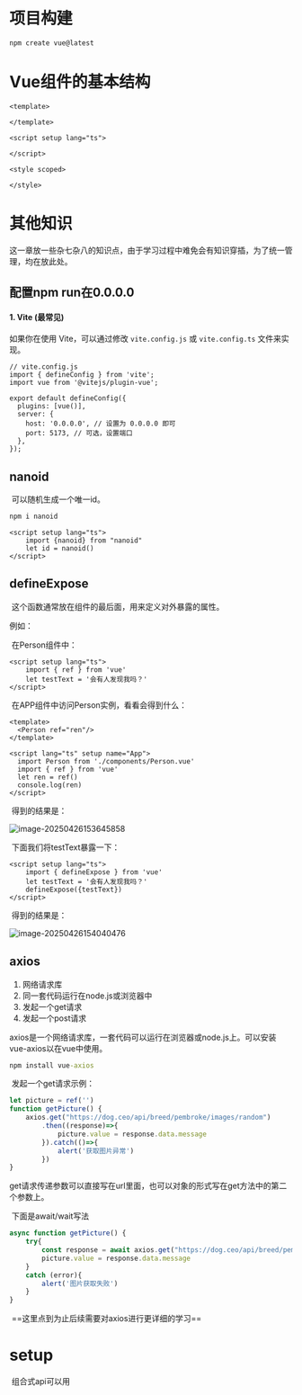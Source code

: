 # 项目构建

```bash
npm create vue@latest
```





# Vue组件的基本结构

```vue
<template>
    
</template>

<script setup lang="ts">
    
</script>

<style scoped>

</style>
```

# 其他知识

​	这一章放一些杂七杂八的知识点，由于学习过程中难免会有知识穿插，为了统一管理，均在放此处。

## 配置npm run在0.0.0.0

#### 1. Vite (最常见)

如果你在使用 Vite，可以通过修改 `vite.config.js` 或 `vite.config.ts` 文件来实现。

```javascrip
// vite.config.js
import { defineConfig } from 'vite';
import vue from '@vitejs/plugin-vue';

export default defineConfig({
  plugins: [vue()],
  server: {
    host: '0.0.0.0', // 设置为 0.0.0.0 即可
    port: 5173, // 可选，设置端口
  },
});
```



## nanoid

​	可以随机生成一个唯一id。

```cmd
npm i nanoid
```

```vue
<script setup lang="ts">
	import {nanoid} from "nanoid"
    let id = nanoid()
</script>
```





## defineExpose

​	这个函数通常放在组件的最后面，用来定义对外暴露的属性。

例如：

​	在Person组件中：
```vue
<script setup lang="ts">
    import { ref } from 'vue'
    let testText = '会有人发现我吗？'
</script>
```

​	在APP组件中访问Person实例，看看会得到什么：

```vue
<template>
  <Person ref="ren"/>
</template>

<script lang="ts" setup name="App">
  import Person from './components/Person.vue'
  import { ref } from 'vue'
  let ren = ref()
  console.log(ren)
</script>
```

​	得到的结果是：

![image-20250426153645858](D:\notes\vue3-pic\image-20250426153645858.png)

​	下面我们将testText暴露一下：

```vue
<script setup lang="ts">
    import { defineExpose } from 'vue'
    let testText = '会有人发现我吗？'
    defineExpose({testText})
</script>
```

​	得到的结果是：

![image-20250426154040476](D:\notes\vue3-pic\image-20250426154040476.png)

## axios

1. 网络请求库
2. 同一套代码运行在node.js或浏览器中
3. 发起一个get请求
4. 发起一个post请求



​	axios是一个网络请求库，一套代码可以运行在浏览器或node.js上。可以安装vue-axios以在vue中使用。

```cmd
npm install vue-axios
```

​	发起一个get请求示例：

```ts
let picture = ref('')
function getPicture() {
    axios.get("https://dog.ceo/api/breed/pembroke/images/random")
        .then((response)=>{
            picture.value = response.data.message
        }).catch(()=>{
            alert('获取图片异常')
        })
}
```

​	get请求传递参数可以直接写在url里面，也可以对象的形式写在get方法中的第二个参数上。

​	下面是await/wait写法

```ts
async function getPicture() {
    try{
        const response = await axios.get("https://dog.ceo/api/breed/pembroke/images/random")
        picture.value = response.data.message
    }
    catch (error){
        alert('图片获取失败')
    }
}
```

​	==这里点到为止后续需要对axios进行更详细的学习==







# setup

​	组合式api可以用<script setup>来避免每次书写setup函数。

​	在<script setup>标签中，无需将定义的数据返回就可以在<template>标签中访问到。

# ref\reactive

​	可以定义响应式基本数据也可以定义响应式对象，但是相比reactive，其定义的响应式对象是浅层的。

​	reactive只可以定义响应式对象，其定义的响应式对象是深层的。

​	reactive有一个弊端就是无法直降将整个对象换成另外一个，即使重新生成一个reactive对象也无法将页面变换。原因是新生成的对象已经不是在页面显示上的那个了，自然不会响应。如果实在需要修改的话可以使用：

```js
Object.assign('oldObject', 'newObject')
```

​	==ref定义的变量在字符串模板里面可以不用.value就可以使用==

## Using ref to get the dom

If you use vue, you may not use document to get the element in html. In another way, you should declare a const variable of ref, and then write the ref variable in the html attribute. Like this:

```vue
<template>
	<div ref='tkytest'>
        
    </div>
</template>

<script>
	import {ref} from "vue"
    const tkytest = ref()
</script>
```

tkytest.value is the dom of the div element.



# toRef\toRefs

​	对于响应式的数据，直接结构会失去响应式。可以使用本节两个函数保持响应式。	

​	解构一个对象中的各个元素，toRef一次只能解构一个，toRefs可以一次性都解构。

​	e.g <template>如下

```vue
<template>
    <h1>name:{{ name }}</h1>
    <h1>age: {{ age }}</h1>
</template>
```

​	对于toRef，使用方式如下：

```vue
<script setup lang="ts">
    import { reactive, toRef} from 'vue';
    let Person = reactive({name: 'san zhang', age: 25})
    let name = toRef(Person, 'name')
    let age = toRef(Person, 'age')
</script>
```

​	对于toRefs，使用方式如下：

```vue
<script setup lang="ts">
    import { reactive, toRefs} from 'vue';
    let Person = reactive({name: 'san zhang', age: 25})
    let {name, age} = toRefs(Person)
</script>
```

# v-model

​	结合输入框，可以让响应式变量与输入框中的内容保持一致。

​	v-model.number可以设定绑定值的类型。

# computed计算属性

​	方法没有缓存，计算属性有缓存。

​	compute传入一个函数

​	compute的返回值是一个"computeRef"，因此访问时需要使用.value

​	compute有两种书写方式，一种只可读，另一种可读可写。

​	template如下：

```vue
<template>
    <input v-model="firstname"> <br>
    <input v-model="lastname"> <br>
    <span>全名计算器: {{ fullname }}</span>
</template>
```

​	只读写法是直接在compute中返回值：

```vue
<script setup lang="ts">
    import { ref, computed} from 'vue';
    
    let firstname = ref('zhang')
    let lastname = ref('san')
    let fullname = computed(() => {
        return firstname.value.slice(0, 1).toUpperCase() + firstname.value.slice(1) + ' ' + lastname.value
    })
</script>
```

​	对于可修改，这里有一个误区。当我们修改firstname的时候，fullname也被修改了，但这并不是直接对fullname修改，所谓可写，是指可以直接对fullname修改。

​	需要写成如下形式，其中get()函数中返回读取时的值, set(value)中写进行修改时的逻辑，其中value是修改值。

​	给界面加一个按钮，按下按钮时，修改fullname为“Tiankaiyuan”：

```vue
<template>
    <input v-model="firstname"> <br>
    <input v-model="lastname"> <br>
    <span>全名计算器: {{ fullname }}</span><br>
    <button @click="changeFullName">修改fullname</button>
</template>
```

​	可修改computed写法如下：

```vue
<script setup lang="ts">
    import { ref, computed} from 'vue';
    
    let firstname = ref('zhang')
    let lastname = ref('san')
    let fullname = computed({
        get() {
            return firstname.value.slice(0, 1).toUpperCase()
                + firstname.value.slice(1) + ' ' + lastname.value
        },
        set(value) {
            let [tempfirst, templast] = value.split(' ')
            firstname.value = tempfirst
            lastname.value = templast
        }
    })

    function changeFullName() {
        fullname.value = "Tian kaiyuan"
    }
</script>
```

# watch

watch的第一个参数是监视的对象，第二个参数是回调函数，第三个参数是配置==对象==

watch 只能监视4种（传入参数），返回值是，

​	watch用来监视响应式数据的变化，第一个参数只能传入四种值

  1. ref

  2. reactive

  3. 函数返回一个值

  4. 一个包含上述内容的数组

     watch的返回值可以作为函数调用，调用后将不再继续监视。

## watch-情况一

eg：

​	当修改后的值大于修改前值的二倍时，alert。

```vue
<template>
    <span>{{ sum }}</span> <br>
    <input v-model="input">
    <button @click="changeSum">修改</button>
</template>

<script setup lang="ts">
    import { ref, watch} from 'vue';
    let sum = ref(1)
    let input
    
    const stopwatch = watch(sum, (newValue, oldValue) => {
        if (newValue > 2 * oldValue) {
            alert("this is a alert")
        }
    })

    function changeSum() {
        if (input) {
            sum.value = parseInt(input)
        }
    }
</script>
```

​	如过相同的方式监视一个对象，那么它监视的是整个对象的地址值，意味着如果修改对象中的某一个属性，并不能触发watch，只有将整个对象改掉，才会触发watch。

## watch-情况二

​	监视一个对象中的某个属性变化，需要在watch的配时参数对象中，另deep为true。

```vue
<script setup>
    const stopwatch = watch(Person,
        (newValue, oldValue) => {console.log(Person, newValue, oldValue)},
        {deep: true})
</script>
```

​	此时需要注意newValue和oldValue中的值相等且均为newValue的值。

*tips：配置对象的immediate属性如果设置为true，watch将会在程序运行初被调用一次*

## watch-情况三

​	监视一个reactive对象时，无论是对象整体变动，还是其中的某个属性变动，都会被监视到。==即默认深度监视，且无法关闭==。

​	需要注意的是整体变动并不是把整个对象换了（reactive是不可以这么操作的），指示用Object.assign将值重新分配了。

## watch-情况四

​	如果只想监视响应式对象中的某个基本属性，不可以直接传入对象.属性的方式，需要传入一个函数，该函数返回想要监视的属性。（这个函数就叫getter函数）。

​	如果只想监视响应式对象中的某个对象属性，能直接监听也可以写成函数，==建议写成函数==。

​	如果传入对象，不能监听整个对象被改变的情况，写成函数则可以避免这个问题。

## watch-情况五

​	如果想监视多个数据上述数据，可以把这些数据写到一个数组里面。

## watchEffect

​	watchEffect所能实现的功能与watch一致，不过watchEffect不需要指定要监视谁，它会根据逻辑自动分析需要监视的变量。

eg：

```vue
<template>
    <h1>水温：{{ temp }}</h1><br>
    <h1>水位：{{ height }}</h1><br>
    <button @click="changeHeight">增加温度</button><br>
    <button @click="changeTemp">增加水位</button>
</template>
```

```vue
<script setup lang="ts">
    import {watchEffect, ref} from 'vue'
    let temp = ref(0)
    let height = ref(0)

    function changeTemp() {
        temp.value += 1
    }
    function changeHeight() {
        height.value += 1
    }

    watchEffect(()=>{
        if (temp.value > 10 && height.value > 10) {
            alert('可以了可以了')
        }
    })
</script>
```



# vue编译为一页所产生问题的解决方案

## 1. 局部样式

​	通常只使用一个<style>标签来书写样式表，此样式表效果会影响到全局

​	改写成局部样式即可<style scoped>

## 2. 使用ref而不是id

​	如果一个标签的id为title，此时另一个组件中也有id为title的标签，那么编译后获取id为title的标签内容时，会得到在单页面最先出现的id为title的标签的值。

​	可以使用ref来解决这个问题：

# defineProps

​	defineProps可以在父组件中给子组件传递参数，defineProps接受一个数组参数，返回值是一个对象。

​	在App组件中向Person传递msg：

```vue
App.vue
<template>
  <Person msg="This is a message"/>
</template>
```

​	在Person组件中接收：

```vue
Person.vue
<script setup lang="ts">
    import { defineProps } from 'vue'
    defineProps(['msg'])
</script>
```

​	这种传递方式，msg被直接暴露在<template>标签中，可以通过双花括号使用：

```vue
Person.vue
<template>
    <div>
        <ul>
            <li>{{ msg }}</li>
        </ul>
    </div>
</template>
```

​	==上述方式传递的是一个字面量，下面传递一个script对象==

​	传递时使用v-bind即可

```vue
App.vue
<template>
  <Person :msg="personlist"/>
</template>
```

```vue
Person.vue
<template>
    <div>
        <ul>
            <li v-for="item in msg">{{ item.name}}-{{ item.age }}</li>
        </ul>
    </div>
</template>
```

​	这种写法不会对传入的参数进行检查，可以使用泛型或类型指示或defineProps的参数指定来实现。

```vue
<script setup lang="ts">
    import { defineProps } from 'vue'
    import {type persons} from '@/types/index'
    defineProps<{list: persons}>()
</script>
```

​	==下面是限制所传参数的必要性==

​	默认情况下是必须要传递的，以紧挨着的上面的代码为例，直接在list的后面添加上‘？’即可实现可传可不传：

```vue
<script setup lang="ts">
    import { defineProps } from 'vue'
    import {type persons} from '@/types/index'
    defineProps<{list?: persons}>()
</script>
```

​	当然，在用户可以不传递参数的情况下，可以设置一个默认值。在vue3中，施加默认值需要使用withDefaults函数。

​	==withDefaults的第二个参数，即默认值对象中，属性的值应写成函数的形式==。

```vue
<script setup lang="ts">
    import { defineProps } from 'vue'
    import {type persons} from '@/types/index'
    withDefaults(defineProps<{list?: persons}>(), {
        list: ()=>[{name: 'tiankaiyuan', age:23}]})
</script>
```

# 生命周期

​	生命周期幼教生命周期函数、生命周期勾子。

| 生命周期 | 执行函数                     |
| -------- | ---------------------------- |
| 创建阶段 | setup                        |
| 挂载阶段 | onBeforeMount, onMounted     |
| 更新阶段 | onBeforeUpdate, onUpdated    |
| 卸载阶段 | onBeforeUnmount, onUnmounted |

​	Vue3的创建过程是“深度优先搜索”的，因此子组件的挂载早于父组件的挂载。

# 自定义hooks

​	为了实现vue3中组件式的数据方法“聚合”，可以将一个“对象”写到一个ts文件中，命名为useXXX（名称不强制）。

​	使用如下方式将其暴露：

```ts
//usePerson.ts
import {ref} from "vue"

export default function() {
    let sum = ref(0)
    function add() {
        sum.value += 1
    }

    return {sum, add}
}
```

​	在需要用到这个对象的地方import该文件，使用函数调用的方式获取数据和方法。

```vue
<script setup lang="ts">
    import usePerson from '@/hooks/usePerson'
    const {sum, add} = usePerson()
</script>

<template>
    <div>
        <h1>{{ sum }}</h1><br>
        <button @click="add">加一</button>
    </div>
</template>
```

# 路由

​	==一般组件放到components文件夹下，路由组件放在pages/views文件夹下==

## 基本页面切换	

​	本节实践一个例子，介绍vue的路由。

​	首先需要安装vue-router，通常在src文件夹下再创建一个router文件夹，在其中创建ts文件作为路由器。

```cmd
npm install vue-router
```

​	这里假设我们有三个页面，分别是MainHtml， Picture， About。这三个页面分别是vue组件，跟前面教程中的Person一样。

​	下面是创建路由器的模板：

​	其中createRouter（）中传入一个配置对象，routes是路由规则，注意其格式。createWebHistory是路由器的工作模式，后面会详解介绍。

```ts
import {createRouter, createWebHistory} from "vue-router"
import MainHtml from "@/components/MainHtml.vue"
import HelloWorld from "@/components/HelloWorld.vue"
import Picture from "@/components/Picture.vue"

const router = createRouter({
    history: createWebHistory(),
    routes: [
        {path: '/', component:MainHtml},
        {path: '/picture', component: Picture},
        {path: '/about', component: HelloWorld}
    ],
})

export default router
```

​	==tips:这里的 export default router相比已经很熟悉了，是为了外部文件能够调用而暴露出去==

​	接下来，需要在main.ts中使用路由器，使用use方法。

```ts
import { createApp } from 'vue'
import App from './App.vue'
import router from "@/router/index"

const app = createApp(App)
app.use(router)
app.mount("#app")
```

​	==特别注意，mout需要放在所有use的后面==

​	对于vue路由，有两个组件要用，分别是<RouterLink>和<RouterView>。其中RouterLink代替<a>，<RouterView>用来展示路由的界面。如果没有RouterView会导致路由的页面没有地方显示。

​	<RouterLink>中有两个常用属性，to是路由路径，active-class是激活时的样式表（一般是高亮或其他指示效果）。

​	如下所示：

```vue
<template>
  <div>
    <h1>路由测试</h1>
    <!-- 导航栏 -->
    <div class="navigation">
      <RouterLink to="/" class="tky">首页</RouterLink>
      <RouterLink to="/picture" class="tky">狗狗图片</RouterLink>
      <RouterLink to="about" class="tky">关于</RouterLink>
    </div>
    <!-- 展示栏 -->
     <div>
        <RouterView />
     </div>
  </div>
</template>
```

## 路由器工作模式

​	history模式用createWebHistory()，URL中不带#，与传统一致，不过需要额外的后端配置。

​	hash模式用createWebHashHistory，URL中携带#，无需后端配置，不过在SEO优化方面较差。（俺也不知道SEO是啥）

## 命名路由

​	在<RouterLink>标签中的to属性除了直接填写路由字符串外，也可以写成对象形式。在路由器中的路由对象中可以添加一个name属性，为该路由命名，配合to属性的对象，可以直接实现名称路由。

```ts
const router = createRouter({
    history: createWebHistory(),
    routes: [
        {path: '/', component:MainHtml},
        {name: 'dogs', path: '/picture', component: Picture},
        {path: '/about', component: HelloWorld}
    ],
})
```

​	可以看第二条路由加了name属性，相应的，在页面中可以使用name来路由。

```ts
<div class="navigation">
  <RouterLink to="/" class="tky">首页</RouterLink>
  <RouterLink :to="{name: 'dogs'}" class="tky">狗狗图片</RouterLink>
  <RouterLink to="about" class="tky">关于</RouterLink>
</div>
```



## 路由嵌套

​	在一个路由对象中新增一个children属性，其值是一个路由对象数组，作为子路由对象，path属性是不需要加'/'的。

```ts
const router = createRouter({
    history: createWebHistory(),
    routes: [
        {
            path: '/', component:MainHtml
        },
        {name: 'dogs', path: '/picture', component: Picture},
        {
            path: '/about', component: HelloWorld,
            children:[
                {
                    path: 'tky',
                    component: tkyView
                }
            ]
        }
    ],
})
```

## 路由传参

​	可以使用URL字符拼接的方式直接传参，使用v-bind时，需要使用模板字符串+${}的形式嵌入表达式。

```vue
<RouterLink :to="`/about/tky?message=${msg}`">tky</RouterLink>
```

​	在接收参数时，从"vue-router"中导入useRoute，通过其query属性获得参数。

```vue
<script>
	 let query = toRef(useRoute().query)
</script>
```

​	上文说到<RouterLink>的to属性可以传入对象，在对象中的query属性填入要穿的参数也是可以实现上述功能的。

```vue
<template>
<RouterLink :to="{
        path: '/about/tky',
        query: {
            msg: 'what are you doing now?'
        }
    }">tky</RouterLink>
</template>
```

​	还可以使用params传参使用该方法时，to属性中使用url字符串拼接或者使用对象。在使用对象传参时，不可用path属性，只能用name。

​	使用该方法需要在路由器中为参数占位，如下path所示：

```ts
{name: 'dogs', path: '/picture/:id/:msg', component: Picture}
```

​	使用props参数可以简化params参数的传递。在路由器中设置props属性为true。

## 路由的props配置

​	在使用query传递参数时，可以使用props配置结合defineProps简化获取参数的流程。

​	首先在路由器中配置一个props函数，函数第一个参数是路由，该函数returnprops：
```ts
{
    path: 'tky',
    component: tkyView,
    props(route){
        return route.query
    }
}
```

​	在对应的界面直接使用defineProps获取参数即可。==不要忘了import==

```vue
<script setup lang="ts">
    import {defineProps} from "vue"
    defineProps(["msg"])
</script>
```

​	prop除了写成函数形式也可以写成对象形式，但是对象形式下没有传入参数，以为着只能写成“死”数据，并不实用。

​	对于组件的props，可以在标签上直接传入参数非常方便，但对于页面来说，代码中并没有其标签的书写，因此只能够在路由器中（index.ts）配置props。

## 路由的replace属性

​	默认情况下是push模式，可以在<RouterLink>标签中加入replace改成replace模式，即<RouterLink replace>。

​	如何从浏览器界面判断当前是push模式还是replace模式？可以注意网页左上角的返回按钮，如果点开新的页面可以返回到上一个页面，则当前为push模式，否则为replace模式。

​	==tips：push会留下“历史记录”，replace不会==

## 路由的编程式导航

$$
useRouter\\
.push方法\\
to属性可以写什么push就可以写什么\\
条件跳转\\
$$



​	上文提到的跳转方式是使用<RouterLink>标签，这种方法是没有办法在<script>中使用的。在程序中使用useRouter即可实现程序中跳转。

```vue
<script>
    import {useRouter} from 'vue-router'
</script>
```

​	可以使用push方法或者replace方法，其传入内容与to标签一致。

​	这里实践一个返回按钮：

```vue
<template>
	<button @click="backPage">返回</button>
</template>
<script setup lang="ts">
    import {useRouter} from 'vue-router'
    let router = useRouter()
    function backPage() {
        router.push({
            path: '/'
        })
    }
</script>
```

## 路由的重定向

​	将component属性替换为redirect属性即可实现重定向。

​	这里我们将'/'重定向到'/picture'：

```vue
<script setup lang="ts">
	const router = createRouter({
        history: createWebHistory(),
        routes: [{ path: '/',redirect: '/picture' }]})
</script>
```

# pinia

​	集中式状态管理组件。应当将需要共享的数据交由集中式状态管理组件管理。

​	对于需要共享的数据的理解，可以思考这样一个需求，通过登录验证系统获取了用户的头像，昵称，id信息等，当用户点进主页时需要展示其头像账号信息。该需求可以将此类数据放在pinia中，在别的界面通过pinia获取。

## 安装pinia

```cmd
npm i pinia
```

​	在main.js中使用pinia

```ts
import {createPinia} from "pinia"
const pinia = createPinia()
app.use(pinia)
```



## pinia的存取

​	规范化一些，在src文件夹下创建一个store文件夹用来存储pinia数据。

​	新建一个ts文件用来创建一个piniastore,这个文件夹中创建一个count.ts（这里教程视频里是小写，也许pinia就是用小写来命名吧）内容如下：

```ts
import {defineStore} from "pinia"
export const useCountStore = defineStore('count', {
    state() {
        return {
            sum: 0
        }
    }
})
```

​	defineStore的第一个参数是名称，第二个参数是一个配置对象，配置对象中的state()函数用来返回store中的值。

​	使用时，在组件中import这个useCountStore即可，该函数返回的是一个reactive对象。

```vue
<script>
	import {useCountStore} from "@/store/count"
    const countStore = useCountStore()
    console.log(countStore.sum)
</script>
```

## 修改pinia数据的其他方式

$$
action修改方式,里面放置的是一个一个动作方法\\
action方式相当于给pinia store对象实现一些方法，外部通过调用这些方法来实现逻辑操作\\
在action里可以this.方法获取值，也可以用\$state.获取值\\
面相对象的意义就在与让数据有逻辑（限制最大值，一个简单的例子）\\
$$

​	在useCountStore中我们多添加几个数据，然后一次性修改一下：

```ts
export const useCountStore = defineStore('count', {
    state() {
        return {
            sum: 0,
            name: "tiankaiyuan",
            job: "software engineer"
        }
    }
})
```

```vue
<script>
	countStore.$patch({
            sum: 666,
            name: 'nottky',
            job: 'reader'
        })
</script>
```

​	如果采用上一节一个一个修改的方式，系统一共会对pinia对象执行三次修改，这种方法一次到位。

​	还可以在pinia配置对象中添加一个actions属性，该属性实现操作该对象的一些方法。在actions中可以使用this获取数据，也可以方法$state方法获取数据对象。

```ts
export const useCountStore = defineStore('count', {
    actions:{
        add(value: number){
            this.sum += value
        }
    },
    state() {
        return {
            sum: 0,
            name: "tiankaiyuan",
            job: "software engineer"
        }
    }
})
```

同样可以用$state（多此一举）：

```ts
export const useCountStore = defineStore('count', {
    actions:{
        add(value: number){
            this.$state.sum += value
        }
    },
    state() {
        return {
            sum: 0,
            name: "tiankaiyuan",
            job: "software engineer"
        }
    }
})
```

​	使用的时候直接像调用对象的方法一样即可：

```vue
<script>
	function add() {
        countStore.add(n.value)
    }
</script>
```

## storeToRef

​	如果直接使用toRefs性能太差，不推荐，建议使用storeToRefs，该函数只关注store中的数据，不会对方法进行包裹。

​	该函数需要从pinia中import。

## getters

​	“如果你对目前的数据不满意，那么可以用getter来加工”（待深入理解），类似于一个计算属性。

​	假设有如下数据：

```ts
state() {
        return {
            sum: 0,
            name: "tiankaiyuan",
            job: "software engineer"
        }
}
```

​	希望有一个属性是name-job形式，就可以将该属性卸载getter里面。

```ts
export const useCountStore = defineStore('count', {
    state() {
        return {
            sum: 0,
            name: "tiankaiyuan",
            job: "software engineer"
        }
    },
    getters:{
        tkytest:state=>state.name + '-'  + state.job
    }
})
```

​	在组件中就可以直接访问tkytest属性。==记住需要传入state函数就可以了==

## $subcribe

​	pinia中的watch。

​	接受两个参数，第一个参数我们不关注他，主要是第二个参数，第二个参数是修改后的值。

## store组合式写法

​	简单来说就是数据函数直接定义好之后return出去。这里不需要再管什么actions和getter，直接定义相关方法就可以return回去，对于getter，直接用computed属性替换即可。

```ts
export const useCountStore = defineStore('count', ()=>{
    let sum = ref(0)
    let name = ref("tiankaiyuan")
    let job = ref("software engineer")
    let tkytest = computed(()=>{
        return name.value + '-' + job.value
    })

    function add(value: number) {
        sum.value += value
    }
    return {sum, name, job, tkytest, add}
})
```

​	推荐使用组合式方法。（vue3拥抱组合式和ts）。

# 组件通信

## props

​	父穿子：	

​	详见之前的笔记。

​	子传父：

​	父需要先给子传一个函数，子直接调用这个函数，数据来源于子，函数施加的影响在父身上。

​	父这边如下所示：

```vue
<template>
	<h1>{{ tky }}</h1>
	<Child :car="car" :tkytest="getTky"/>
</template>

<script setup lang='ts'>
	import Child from './Child.vue'
	import {ref} from 'vue'
	// 数据
	let tky = ref('')
	// 方法
	function getTky(value: string) {
		tky.value = value
	}
</script>
```

​	注意在父这里，函数的名称叫getTky，传给子的时候名字改为了tkytest：

```vue
<template>
	<button @click="tkytest(msg)">你是不是神经病</button>
</template>

<script setup lang="ts" name="Child">
	import {ref} from 'vue'
	// 数据
	let msg = ref('你咋知道')
	// 声明接收props
	defineProps(['tkytest'])
</script>
```

​	有点像儿子在教老子怎么说话哈哈哈哈。

## 自定义事件

​	在父这一端可以自定义一个时间，并且给该时间分配一个处理函数。把这个时间传递给子，子通过defineEmits来获取父传递过来的各个事件名称，并且可以用defineEmits返回的对象来触发事件（假设返回的对象名称为emit）。触发事件之间传递的参数可以直接写在emit的第二第三等等参数位置。

​	父的代码如下：

```vue
<template>
  <div class="father">
	<h1>{{ msg }}</h1>
    <Child @tky="tkyEvent"/>
  </div>
</template>

<script setup lang="ts" name="Father">
  import Child from './Child.vue'
	import { ref } from "vue";
	let msg = ref('')
	function tkyEvent(value:string) {
		msg.value = value
	}
</script>
```

​	子的代码如下：

```vue
<template>
  <div class="child">
	<button @click="tkyButton">你是我爸爸吗</button>
  </div>
</template>

<script setup lang="ts" name="Child">
	const emit = defineEmits(["tky"])
	function tkyButton() {
		emit("tky", '你咋知道')
	}
</script>
```

​	==文档中建议事件的命名方式为case命名法==

## mitt

$$
emitter.all\\
emitter.emit\\
emitter.off\\
emitter.on\\
任意组件通信\\
$$



​	mitt是一个插件，可以实现任意组件之间的通信（很小的一个插件）。

```cmd
npm install mitt
```

​	按照推荐的格式，在项目文件夹下创建一个utils文件夹，在里面创建emitter.ts。该文件中引入这个插件：

```ts
// 引入mitt
import mitt from 'mitt'

// 调用mitt得到emitter，emitter能：绑定事件、触发事件
const emitter = mitt()

// 暴露emitter
export default emitter
```

​	emitter一共有四个方法，all, emit, on, off，其中all是获取所有定义的事件，emit触发事件，on绑定新事件，off解绑事件。	

​	下面我们来实现一个两个子对话的页面：

​	child1代码如下：

```vue
<template>
  <div class="child1">
    <h1>{{ text }}</h1>
	<input v-model="msg">
	<button @click="emitter.emit('child2Get', msg)">Send</button>
  </div>
</template>

<script setup lang="ts" name="Child1">
	import {ref, onUnmounted} from 'vue'
	import emitter from '@/utils/emitter';
	let text = ref('')
	let msg = ref('')
	
	emitter.on("child1Get",(yourMsg: any) => {
		text.value = yourMsg
	})

	onUnmounted(() => {
		emitter.off("child1Get") //组件卸载的时候要解绑
	})

</script>
```

​	child2代码如下：

```vue
<template>
  <div class="child2">
    <h1>{{ text }}</h1>
	<input v-model="msg">
	<button @click="emitter.emit('child1Get', msg)">Send</button>
  </div>
</template>

<script setup lang="ts" name="Child2">
	import {ref,onUnmounted} from 'vue'
	import emitter from '@/utils/emitter'
	let text = ref('')
	let msg = ref('')
	
	emitter.on("child2Get",(yourMsg: any) => {
		text.value = yourMsg
	})

	onUnmounted(() => {
		emitter.off("child2Get")
	})
</script>
```

## v-model

​	在组件之间实现数据的动态绑定。

​	对于父组件比较容易，直接使用v-model然后把数据传过去就可以了，但是子组件处理的事情比较多一些。

​	首先需要使用defineProps获取父组件传过来的参数，将其显示到子组件页面上。我们先实现这一功能：

父组件如下：

```vue
<template>
	<h1>
        {{ tkydata}}
    </h1>

	<ChildComponent v-model:tkydata="tkydata"/> //这里我们把tkydata传递给子组件
</template>

<script setup lang='ts'>
	import {ref} from "vue"
    let tkydata = ref("让我自己先来写一个数据")
</script>
```

子组件如下：

```vue
<template>
	<input type="text" :value="tkydata">
</template>

<script>
	defineProps(["tkydata"])
</script>
```

​	Now, we can see the message from the father is displayed on the child component. But the data doesn't update if we change the data from the input component.

​	To handle this problem, we need use the event to trigger data updating.

We should add this code in child component:

```vue
<template>
	<input type="text" 
           :value="tkydata" 
           @input=emit("update:tkydata", (<HTMLInputElement>$event.target).value)>
</template>

<script>
	defineProps(["tkydata"])
    const emit = defineEmits(["update:tkydata"])
</script>
```

​	Read at here, you must find it is actuall use event system to achieve binding the data between the father and the child.

​	==$event has two situation==

1. if you use $event in original html mark, \$event means the html element, so you should use .target to get its object.
1.  if you use $event in mark defined by yourself, \$event is the data given by another components.

## attrs

​	This tool is used to transit data from father to grandchild, and child is a bridge.

​	When father transit its data to his child by props, but the child doesn't use "defineProps", where are these data to go?

​	The answer is in \$attrs.

​	Now assume that father give his child varibles of 'a, b, c, d' and the child get 'a';

father:

```vue
<template>
	<child v-bind={'a':a, 'b':b, 'c':c, 'd':d}/>
</template>

<script setup lang="ts">
	import {ref} from "vue"
    let a = ref(1)
    let b = ref(2)
    let c = ref(3)
    let d = ref(4)
</script>
```

child:

```vue
<script setup lang="ts">
	defineProps(["a"])
</script>
```

​	At this situation, if you open the browser development tools, you will see 'props' has 'a', and '$attrs' has 'b, c, d'.

​	==More $attrs details need to learn/==

​	what will happen if the child use props to transit \$attrs to its child, also father's grandchild?

like this:

```vue
<template>
	<grandchild v-bind="$attrs"/>
</template>
<script setup lang="ts">
	defineProps(["a"])
</script>
```

​	The grandchild can use "b, c, d" in the same way his father used.

```vue
<template>
	<h1>
        {{b}}
    </h1>
</template>

<script setup lang="ts">
	defineProps(["b", "c", "d"])
</script>
```

## $refs and \$parent

​	\$refs is used to transit data from father to child and $parent reversed.

​	Beforing use $refs, we can use ref in father to get its children's component for data seperately.

Father :

```vue
<template>
	<div class="father">
		<h1>My first child have a {{ childtoy }}</h1>
		<h1>My second child have a {{ childtoy2 }}</h1>
		<Child1 ref="c1" />
		<Child2 ref="c2" />
		<button @click="buttonFunction">Button</button>
	</div>
</template>

<script setup lang="ts" name="Father">
	import Child1 from './Child1.vue'
	import Child2 from './Child2.vue'
	import { ref } from "vue";

	let c1 = ref()
	let c2 = ref()
	let childtoy = ref()
	let childtoy2 = ref()

	function buttonFunction() {
		childtoy.value = c1.value['toy']
        //c1.value['toy'] = 'xxx' //that's ok, remember you shouldn't use .value
		childtoy2.value = c2.value['toy']
	}
</script>
```

​	Children should expose its data by using defineExpose;

Child1 as example:

```vue
<script setup lang="ts" name="Child1">
	import { ref } from "vue";
	// 数据
	let toy = ref('Paperpass')
	defineExpose({toy})
</script>
```

​	Ok, that's seems all right, but if father has handreds of children? Now we have a demand which is give all the children a new toy "basketball", if we achieve it as the same way upper displayed, that's too much tasks.

​	We can use \$refs in html marks as a parameter, and in functions using it.

Just like this:

```vue
<script>
	function buttonFunction(value: any) {
		for (let item in value) {
			value[item].toy += ' ' + 'basketball'
		}
	}
</script>
```

​	==Emphasize it: You should  use .value to get real value when it is a lonely ref.You shouldn't use any attribute when a ref in reactives.==

## _provide-inject

```vue 
without mid person to transit data from grandfather and grandson.

import {provide} from "vue", using it to provide data to his descendant.
import {inject} from "vue", using it to get data from father by provide.	

The default data of inject.

Provide the ability of object transit.
```

​	provide and inject allows grandfather and grandson exchange data without father, also intermediary.

```vue
<script>
import {provide} from "vue", using it to provide data to his descendant.
import {inject} from "vue", using it to get data from father by provide.
</script>
```

​	Assuming grandfather has 100 yuan, he transit it to his grandson, and his grandson take off 10 yuan.

grandfather like this:

```vue
<template>
  <div class="father">
    <h1>I have {{ coins }}</h1>
    <Child />
  </div>
</template>
<script setup lang="ts" name="Father">
    import Child from "./Child.vue";
    import {ref, provide} from "vue"
    let coins = ref(100)
    provide("coins", {value: coins, takeOff: () => {
      coins.value -= 10
    }})
</script>
```

grandson like this:

```vue
<template>
  <div class="grand-child">
    <h3>我是子组件, my grandfather has {{ coins.value }}</h3>
    <button @click="coins.takeOff">take off the 10 yuan</button>
  </div>
</template>

<script setup lang="ts" name="GrandChild"> 
  import GrandChild from './GrandChild.vue'
  import {inject} from "vue"

  let coins = inject('coins', {value: 0, takeOff: () => {}})

</script>
```

​	You can set default value at the second parameter of inject.

## slot-default

​	Assuming such a situation, we have one father component and a child model.In father component, we need set three child component, every component has different content.

​	Intuitively, we set three component by <child /> one by one and give them different content. Then using v-if, v-else-if to handle different situation in child.That's ok, but to complicated.

​	Actually, we can write child component as <> </>,between them writing the content we want child display.

Firstly, we prepare a child model:

```vue
<template>
    <div>
        <h1>{{ title }}</h1>
        <br>
        <slot></slot>
    </div>
</template>

<script setup lang="ts" name="Child">
    defineProps(["title"])
</script>
```

Father can give his child title by props and writing html view between <></>,like this:

```vue
<template>
    <div class="diswindow">
        <Child title="Game">
            <spawn>{{ gameName }}</spawn>
        </Child>
        <Child title="list">
            <ul>
                <ui v-for="item in infoList">
                    {{ item }}
                </ui>
            </ul>
        </Child>
    </div>
</template>

<script setup lang="ts" name="tkymain">
    import Child from "./Child.vue"
    import {ref, reactive} from "vue"

    let gameName = ref("MineCraft")
    let infoList = reactive(["tky got 100 grade", "tky is the most famouse swer"])
</script>
```



## slot-named

​	Sometimes, we have one more area needed to put content from father in children component, Or we want set our data in fixed area but writing none structures.At this situation, we can use named slot.

​	Just like other component, you can add an attribute in the matk, name.

```vue
<slot name="slot1"></slot>
```

```vue
<template>
    <div>
        <slot name="title"></slot>
        <br>
        <slot name="content"></slot>
    </div>
    
</template>

<script setup lang="ts" name="Child">
    defineProps(["title"])
</script>
```

​	In father, slot names are only permitted in <template> and vue component, consequently, we can use a <template> to wrap the comtent you want to display in child.

```vue
<template>
    <div class="diswindow">
        <Child>
            <template v-slot:title>
                Game
            </template>
            <template #content>
                {{ gameName }}
            </template>
        </Child>
        <Child>
            <template #title>
                List
            </template>
            <template #content>
                <ul>
                <ui v-for="item in infoList">
                    {{ item }}
                </ui>
            </ul>
            </template>
        </Child>
    </div>
</template>

<script setup lang="ts" name="tkymain">
    import Child from "./Child.vue"
    import {ref, reactive} from "vue"

    let gameName = ref("MineCraft")
    let infoList = reactive(["tky got 100 grade", "tky is the most famouse swer"])
</script>
```

​	There are two ways in <template> to assign what to display. v-slot:<slotname> and #<slotname>.

​	If you don't write a name to a slot, it also have a name.That means, if you only set one slot in child and named it. The slot can't be set in the correct area if you don't write a name in father's area.

## slot-domained

```/
	the situation of father use the data from son
	upper doc is ':', this doc is =
	assign name is as same as upper, combine the two ways, you can combine the two feature.
```

​	In last section, father just transit data to his son, doesn't process it. But how? The data is belonged to his son, not seen to his father.

​	At this situation, we should use slot-domained to pass data to his father.

​	==tips: last section, assign the name of slot is using ':', this section, using'='to get data. you can also combine the two form==

father:

```vue
<template>
    <div class="diswindow">
        <Child>
            <template v-slot:title>
                <span>This is a List</span>
            </template>
            <template v-slot:content="datas">
                <ol>
                    <li v-for="item in datas.data">{{ item }}</li>
                </ol>
            </template>
        </Child>
        <Child>
            <template v-slot:title>
                <span>This is another List</span>
            </template>
            <template v-slot:content="datas"> // this name is can be freely.
                <ul>
                    <li v-for="item in datas.data">{{ item }}</li>
                </ul>
            </template>
        </Child>
    </div>
</template>

<script setup lang="ts" name="tkymain">
    import Child from "./Child.vue"
    import {ref, reactive} from "vue"

    let gameName = ref("MineCraft")
    let infoList = reactive(["tky got 100 grade", "tky is the most famouse swer"])
</script>
```

son:

```vue
<template>
    <div>
        <slot name="title"></slot>
        <br>
        <slot name="content" :data="list"></slot>
    </div>
</template>

<script setup lang="ts" name="Child">
    import {ref, reactive} from "vue"
    defineProps(["title"])
    let list = reactive([
        'tky is good',
        'tkt is an excellent swe',
        'tky need a gentle and quiet and provide him active and supportive mood.'
    ])
</script>
```

# others api

​	In this section, we just introduce  some main other api.

## shallowRef and shallowReactive

​	shallowRef and shallow Reactive can just handle the first layer response data, that means .value are permiited to response but .value.xxx aren't permitted.

## readonly and shallowReadonly

​	You can use readonly to create a read-only variable based on a ref or reactive data.

​	If you use shallowReadonly, you will get a shallow read only variable.That's mean you can't change it in the first laryer but can in deeper layers.

## toRaw and markRow

​	toRaw allow you change a response data to a common data. It is not advice recive the return data of toRaw.

```ts
	let tky = toRaw(ref(123))
```

​	This usage is not adviced.

​	markRow will make the variable common data permanently.

## customRef

​	customRef permit you define your own reponse data.For example, you can define a response data that changed six seconds after you change it.

​	Main content: customRef need give it a function which receive two parameters.track, and trigger.In addition, you should complete get() and set()function.

​	It is advice to define your customRef in hooks.

The following is the hook:

```ts
import {customRef} from "vue"

export default function(initValue: string) {
    let rowData = initValue
    let timmer:number

    let resData = customRef((track, trigger) => {
        return {
            get() {
                track()
                return rowData
            },
            set(value) {
                clearTimeout(timmer)
                timmer = setTimeout(() => {
                    rowData = value
                    trigger()
                }, 2000);
            }
        }
    })
    return resData
}
```

​	track() is telling vue what variable need to track; tigger() is the funtion to touch off vue.

We can use it in vue component:

```vue
<template>
    <div class="diswindow">
        <div>
            <h1>{{ data }}</h1>
            <input v-model="data">
        </div>
    </div>
</template>

<script setup lang="ts" name="tkymain">
    import useTkyRef from "@/hooks/useTkyRef"
    let data = useTkyRef("what are you doing now")
</script>
```

## Teleport

​	Assuming you have two component, the first one is a outer container, the second one is the inner component. Now you want set the inner compnent in the center refering to the whole window.

​	At this time, you may use <Teleport>.

Before using:

```vue
<template>
    <div class="popwindow">
        <h1>This is the title of popwindow</h1>
        <p>
            This is the content of the popwindow;
        </p>
    </div>
</template>
```

After using:

```vue
<template>
    <Teleport to="body">
        <div class="popwindow">
            <h1>This is the title of popwindow</h1>
            <p>
                This is the content of the popwindow;
            </p>
    	</div>
    </Teleport>
    
</template>
```



# CSS

## 选择器

### 一、基础选择器 (Basic Selectors)



这些是最常见、最基础的选择器，用于直接选取元素。

- **通用选择器 (\*)**
  - **用法**: `* { ... }`
  - **功能**: 选择页面上的**所有** HTML 元素。
  - **注意**: 很少单独使用，因为它会影响所有元素，通常用于全局重置样式。
- **标签选择器 (Type Selector)**
  - **用法**: `p { ... }`
  - **功能**: 根据元素的标签名来选择所有匹配的元素，例如 `p` 会选择所有 `<p>` 标签。
  - **注意**: 适合用于设置元素的默认样式。
- **类选择器 (.class)**
  - **用法**: `.my-class { ... }`
  - **功能**: 根据元素的 `class` 属性来选择元素。一个元素可以有多个类，用空格分隔。这是最常用、最灵活的选择器。
  - **注意**: 推荐在日常开发中大量使用，因为它具有高度的复用性。
- **ID 选择器 (#id)**
  - **用法**: `#my-id { ... }`
  - **功能**: 根据元素的 `id` 属性来选择**唯一**的元素。在 HTML 页面中，`id` 属性的值必须是唯一的。
  - **注意**: 具有非常高的优先级，但由于其唯一性，不适合用于复用样式，应谨慎使用。

------



### 二、组合选择器 (Combinators)



组合选择器允许你根据元素之间的关系来选择元素，这使得选择器更加灵活和精确。

- **后代选择器 (Descendant Selector)**
  - **用法**: `div p { ... }` (用空格分隔)
  - **功能**: 选择**所有**作为 `div` 元素的后代的 `p` 元素。无论 `p` 嵌套多深，只要它在 `div` 里面，都会被选中。
- **子代选择器 (Child Selector)**
  - **用法**: `div > p { ... }`
  - **功能**: 只选择作为 `div` 元素的**直接子元素**的 `p` 元素。
  - **注意**: 比后代选择器更精确，因为它只匹配直接的父子关系。
- **相邻兄弟选择器 (Adjacent Sibling Selector)**
  - **用法**: `div + p { ... }`
  - **功能**: 只选择**紧挨着** `div` 元素的**下一个** `p` 元素。
- **通用兄弟选择器 (General Sibling Selector)**
  - **用法**: `div ~ p { ... }`
  - **功能**: 选择**所有**与 `div` 元素拥有相同父元素，并且**位于 div 之后**的 `p` 元素。

------



### 三、属性选择器 (Attribute Selectors)



属性选择器根据元素的属性及其值来选择元素。

- `[attribute]`
  - **用法**: `a[title] { ... }`
  - **功能**: 选择所有带有 `title` 属性的 `<a>` 元素。
- `[attribute="value"]`
  - **用法**: `a[href="https://example.com"] { ... }`
  - **功能**: 选择 `href` 属性值恰好为 `https://example.com` 的 `<a>` 元素。
- `[attribute^="value"]` (以...开头)
  - **用法**: `a[href^="#"] { ... }`
  - **功能**: 选择所有 `href` 属性值以 `#` 开头的 `<a>` 元素，常用于定位页面内的锚点链接。
- `[attribute$="value"]` (以...结尾)
  - **用法**: `img[src$=".png"] { ... }`
  - **功能**: 选择所有 `src` 属性值以 `.png` 结尾的 `<img>` 元素。
- `[attribute*="value"]` (包含...)
  - **用法**: `a[href*="example"] { ... }`
  - **功能**: 选择所有 `href` 属性值中包含 `example` 字符串的 `<a>` 元素。

------



### 四、伪类和伪元素 (Pseudo-classes & Pseudo-elements)



它们用于选择元素的特殊状态或某个部分，而不是元素本身。



#### 伪类 (Pseudo-classes)



伪类以**一个冒号 :** 开头，用于选择元素在特定状态下的样式。

- `:hover`: 鼠标悬停在元素上时。
- `:active`: 元素被激活（如鼠标按下）时。
- `:focus`: 元素获得焦点时（如表单输入框）。
- `:nth-child(n)`: 选择作为其父元素的第 `n` 个子元素的元素。
- `:first-child` / `:last-child`: 选择作为其父元素的第一个 / 最后一个子元素的元素。



#### 伪元素 (Pseudo-elements)



伪元素以**两个冒号 ::** 开头，用于选择元素的某个部分。

- `::before`: 在元素内容之前插入一个**虚拟**元素。
- `::after`: 在元素内容之后插入一个**虚拟**元素。
- `::first-line`: 选择元素的第一行文本。
- `::first-letter`: 选择元素的第一个字母。

------



### CSS 优先级 (Specificity)



当一个元素被多个 CSS 规则选中时，浏览器会根据**优先级（Specificity）**来决定应用哪个样式。优先级高的规则会覆盖优先级低的规则。

优先级的计算规则可以用一个**四位数**来表示：`(a, b, c, d)`。

1. **a (内联样式)**: 如果样式写在元素的 `style` 属性中，`a` 为 `1`。`a` 具有最高的优先级。
2. **b (ID 选择器)**: 选中了多少个 `ID` 选择器，`b` 就是多少。
3. **c (类、属性、伪类选择器)**: 选中了多少个类、属性或伪类选择器，`c` 就是多少。
4. **d (标签、伪元素选择器)**: 选中了多少个标签或伪元素选择器，`d` 就是多少。

**优先级比较原则**:

- 从左到右依次比较 `a`、`b`、`c`、`d` 的值，值大的优先级高。
- 如果所有值都相等，则**后定义的样式**会覆盖先定义的样式。

**!important**:

- `!important` 是一个特殊的标记，它会**强制**将某个属性的优先级提到最高，甚至高于内联样式。
- **注意**: 应当尽量避免使用 `!important`，因为它会破坏样式的级联性，让代码难以维护。



## flexbox

### 📚 Flexbox 核心概念



Flexbox (弹性盒模型) 是一种一维布局模型，专门用来在**容器内**对**项目**进行排列、对齐和分配空间。它非常适合构建各种复杂的布局，尤其是当你不确定内容的确切大小时。

- **🎯 Flex 容器 (Flex Container)**: 通过设置 `display: flex;` 或 `display: inline-flex;` 来创建的父元素。所有 Flex 布局的控制都从这里开始。
- **🎯 Flex 项目 (Flex Item)**: 容器内的直接子元素。它们就是你要排列和布局的对象。
- **💡 主轴 (Main Axis)**: Flex 项目的排列方向。由**容器**的 `flex-direction` 属性决定。
- **💡 交叉轴 (Cross Axis)**: 垂直于主轴的方向。

好的，帮你整理一份关于 CSS Flexbox 的学习笔记。这份笔记将重点突出核心概念和实用技巧，并巧妙地使用 emoji 来增强可读性和记忆点。



### 🔍 容器的属性 (Flex Container Properties)



这些属性用来控制**所有 Flex 项目的整体布局**。

- `flex-direction` **(主轴方向)**:

  - `row` (默认值): 从左到右排列。
  - `column`: 从上到下排列。
  - `row-reverse`: 从右到左排列。
  - `column-reverse`: 从下到上排列。
  - **💡 记忆点**: 记住 `row` 是水平，`column` 是垂直。

- `flex-wrap` **(换行)**:

  - `nowrap` (默认值): 不换行，项目会被压缩。
  - `wrap`: 换行，项目会从新的一行开始。
  - **🛠️ 实用场景**: 创建响应式卡片列表或导航栏时，让项目在空间不足时自动换行。

- `justify-content` **(主轴对齐)**:

  - `flex-start` / `flex-end`: 对齐主轴起点 / 终点。
  - `center`: 居中对齐。
  - `space-between`: 项目间距相等，两端没有间距。
  - `space-around`: 项目间和两端都有间距。
  - `space-evenly`: 项目间和两端间距完全相等。
  - **💡 记忆点**: 这是控制**水平**对齐的关键。

- `align-items` **(交叉轴对齐)**:

  - `flex-start` / `flex-end`: 对齐交叉轴起点 / 终点。
  - `center`: 居中对齐。
  - `stretch` (默认值): 项目被拉伸以适应容器高度。
  - **💡 记忆点**: 这是控制**垂直**对齐的关键。

- `flex-flow` **(简写)**:

  - `flex-flow: <flex-direction> <flex-wrap>;`
  - **示例**: `flex-flow: row wrap;`

  ### 🛠️ 项目的属性 (Flex Item Properties)

  

  这些属性用来控制**单个 Flex 项目的布局**。

  - `flex-grow` **(放大比例)**:
    - 默认值 `0`，表示不放大。
    - **示例**: `flex-grow: 1;` 让项目平分剩余空间。
  - `flex-shrink` **(缩小比例)**:
    - 默认值 `1`，表示当空间不足时会缩小。
    - **示例**: `flex-shrink: 0;` 禁止项目缩小。
  - `flex-basis` **(初始大小)**:
    - 定义在分配剩余空间前，项目的初始大小。优先级高于 `width`。
    - **示例**: `flex-basis: 100px;`
  - `flex` **(简写)**:
    - `flex: <flex-grow> <flex-shrink> <flex-basis>;`
    - **常用简写**:
      - `flex: 1;` 相当于 `flex: 1 1 0;` (自动占据剩余空间)
      - `flex: none;` 相当于 `flex: 0 0 auto;` (不放大不缩小，按内容尺寸)
  - `align-self` **(单个项目对齐)**:
    - 可以覆盖容器的 `align-items` 属性，让单个项目在交叉轴上进行不同的对齐。
    - **示例**: `align-self: center;` (让这个项目单独垂直居中)
  - `order` **(排序)**:
    - 默认值 `0`。
    - 可以改变项目在主轴上的排列顺序，数值越小越靠前。
    - **示例**: `order: 1;` 会让项目排在 `order: 0;` 的项目之后。

### 💡 常见应用场景与技巧



1. **水平垂直居中**

```css
.container {
  display: flex;
  justify-content: center; /* 水平居中 */
  align-items: center; /* 垂直居中 */
}
```

2. **两端对齐，中间留白**

```css
.container {
  display: flex;
  justify-content: space-between;
}
```

3. **多列等高布局**

- `display: flex;` 的子元素默认就会等高。这是一个非常方便的特性。

4. **固定侧边栏，内容区自适应**

```css
/* 容器 */
.container {
  display: flex;
}
/* 固定宽度的侧边栏 */
.sidebar {
  flex: none; /* 或者 flex: 0 0 200px; */
  width: 200px;
}
/* 自适应宽度的内容区 */
.content {
  flex: 1;
}
```

